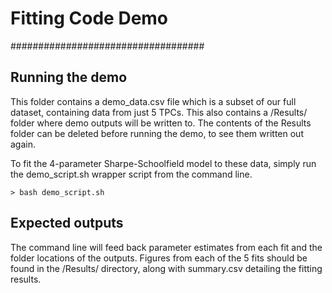 # Fitting Code Demo

###################################

## Running the demo

This folder contains a demo_data.csv file which is a subset of our full dataset, containing data from just 5 TPCs. This also contains a /Results/ folder where demo outputs will be written to. The contents of the Results folder can be deleted before running the demo, to see them written out again.

To fit the 4-parameter Sharpe-Schoolfield model to these data, simply run the demo_script.sh wrapper script from the command line.

    > bash demo_script.sh
    
## Expected outputs

The command line will feed back parameter estimates from each fit and the folder locations of the outputs. Figures from each of the 5 fits should be found in the /Results/ directory, along with summary.csv detailing the fitting results.
